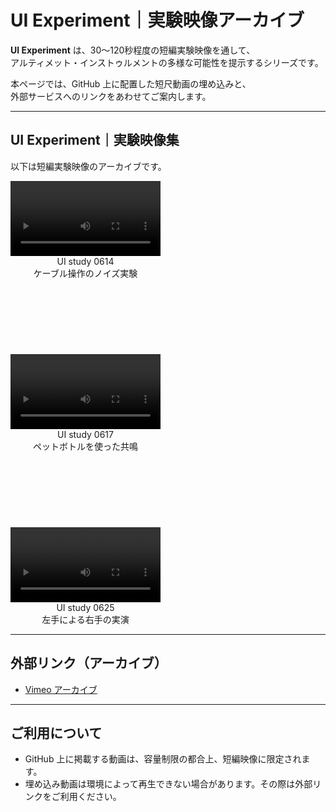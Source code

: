 # UI Experiment｜実験映像アーカイブ

**UI Experiment** は、30〜120秒程度の短編実験映像を通して、  
アルティメット・インストゥルメントの多様な可能性を提示するシリーズです。  

本ページでは、GitHub 上に配置した短尺動画の埋め込みと、  
外部サービスへのリンクをあわせてご案内します。

---

## UI Experiment｜実験映像集

以下は短編実験映像のアーカイブです。  

<div style="display:flex; gap:120px; flex-wrap:wrap;">
  <div style="text-align:center;">
    <video controls width="240">
      <source src="ul_experiment_0614.mp4" type="video/mp4">
    </video>
    <div>UI study 0614 <br> ケーブル操作のノイズ実験</div>
  </div>
  <div style="text-align:center;">
    <video controls width="240">
      <source src="ul_experiment_0617.mp4" type="video/mp4">
    </video>
    <div>UI study 0617 <br> ペットボトルを使った共鳴</div>
  </div>
  <div style="text-align:center;">
    <video controls width="240">
      <source src="ul_experiment_0625.mp4" type="video/mp4">
    </video>
    <div>UI study 0625 <br> 左手による右手の実演</div>
  </div>
</div>

---

## 外部リンク（アーカイブ）

- [Vimeo アーカイブ](https://vimeo.com/xxxxx)  

---

## ご利用について
- GitHub 上に掲載する動画は、容量制限の都合上、短編映像に限定されます。  
- 埋め込み動画は環境によって再生できない場合があります。その際は外部リンクをご利用ください。  
